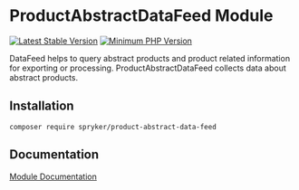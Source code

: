 # ProductAbstractDataFeed Module
[![Latest Stable Version](https://poser.pugx.org/spryker/product-abstract-data-feed/v/stable.svg)](https://packagist.org/packages/spryker/product-abstract-data-feed)
[![Minimum PHP Version](https://img.shields.io/badge/php-%3E%3D%207.4-8892BF.svg)](https://php.net/)

DataFeed helps to query abstract products and product related information for exporting or processing. ProductAbstractDataFeed collects data about abstract products.

## Installation

```
composer require spryker/product-abstract-data-feed
```

## Documentation

[Module Documentation](https://docs.spryker.com)

